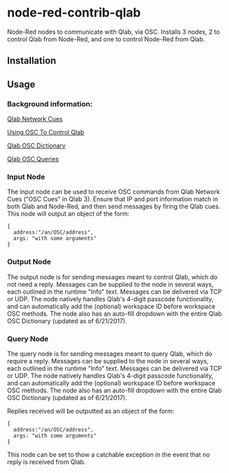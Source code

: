 # node-red-contrib-qlab
Node-Red nodes to communicate with Qlab, via OSC. Installs 3 nodes, 2 to control Qlab from Node-Red, and one to control Node-Red from Qlab.

## Installation


## Usage

### Background information: 
[Qlab Network Cues](https://figure53.com/docs/qlab/v4/control/network-cues/)

[Using OSC To Control Qlab](https://figure53.com/docs/qlab/v4/control/using-osc-to-control-qlab/)

[Qlab OSC Dictionary](https://figure53.com/docs/qlab/v4/scripting/osc-dictionary-v4/)

[Qlab OSC Queries](https://figure53.com/docs/qlab/v4/scripting/osc-queries/)

### Input Node
The input node can be used to receive OSC commands from Qlab Network Cues ("OSC Cues" in Qlab 3). Ensure that IP and port information match in both Qlab and Node-Red, and then send messages by firing the Qlab cues. This node will output an object of the form:
```
{
  address:"/an/OSC/address",
  args: "with some arguments"
}
```

### Output Node
The output node is for sending messages meant to control Qlab, which do not need a reply. Messages can be supplied to the node in several ways, each outlined in the runtime "Info" text. Messages can be delivered via TCP or UDP. The node natively handles Qlab's 4-digit passcode functionality, and can automatically add the (optional) workspace ID before workspace OSC methods. The node also has an auto-fill dropdown with the entire Qlab OSC Dictionary (updated as of 6/21/2017).


### Query Node
The query node is for sending messages meant to query Qlab, which do require a reply. Messages can be supplied to the node in several ways, each outlined in the runtime "Info" text. Messages can be delivered via TCP or UDP. The node natively handles Qlab's 4-digit passcode functionality, and can automatically add the (optional) workspace ID before workspace OSC methods. The node also has an auto-fill dropdown with the entire Qlab OSC Dictionary (updated as of 6/21/2017).

Replies received will be outputted as an object of the form:
```
{
  address:"/an/OSC/address",
  args: "with some arguments"
}
```
This node can be set to thow a catchable exception in the event that no reply is received from Qlab.
